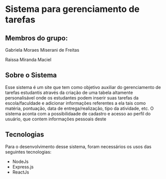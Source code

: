 # Sistema para gerenciamento de tarefas
## Membros do grupo:
Gabriela Moraes Miserani de Freitas 

Raissa Miranda Maciel 

## Sobre o Sistema
Esse sistema é um site que tem como objetivo auxiliar do gerenciamento de tarefas estudantis através da criação de uma tabela altamente personalisável onde os estudantes podem inserir suas tarefas da escola/faculdade e adicionar informações referentes a ela tais como matéria, pontuação, data de entrega/realização, tipo da atividade, etc. 
O sistema aconta com a possibilidaade de cadastro e acesso ao perfil do usuário, que contem informações pessoais deste

## Tecnologias 
Para o desenvolvimento desse sistema, foram necessários os usos das seguintes tecnologias:
- NodeJs
- Express.js
- ReactJs
